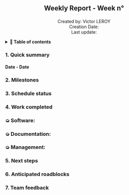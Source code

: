 <h2> <p align="center"> Weekly Report - Week n° </p> </h2>

<p align="center">
Created by: Victor LEROY <br> Creation Date:  <br> Last update: 
</p>

<details>
<summary>
<b> 📖 Table of contents </b>
</summary>

- [1. Quick summary](#1-quick-summary)
- [2. Milestones](#2-milestones)
- [3. Schedule status](#3-schedule-status)
- [4. Work completed](#4-work-completed)
- [5. Next steps](#5-next-steps)
- [6. Anticipated roadblocks](#6-anticipated-roadblocks)
- [7. Team feedback](#7-team-feedback)

</details>

### 1. Quick summary

#### Date - Date



### 2. Milestones



### 3. Schedule status



### 4. Work completed

### ➭ Software:


### ➭ Documentation:


### ➭ Management:


### 5. Next steps



### 6. Anticipated roadblocks



### 7. Team feedback




